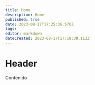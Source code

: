 ```yaml
---
title: Home
description: Home
published: true
date: 2023-08-17T17:25:36.570Z
tags: 
editor: markdown
dateCreated: 2023-08-17T17:18:38.113Z
---
```


# Header
Contenido